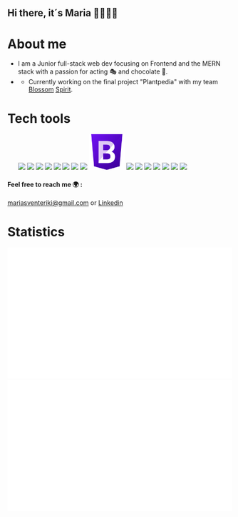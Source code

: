 ## Hi there, it´s Maria 👋👩🏼‍💻
# About me
* I am a Junior full-stack web dev focusing on Frontend and the MERN stack with a passion for acting 🎭 and chocolate 🍫. 
* * Currently working on the final project "Plantpedia" with my team 
[Blossom](https://github.com/aegli84/aegli84) [Spirit](https://github.com/NicklausDim).
# Tech tools 
<ul>
<img with= "80" height= "80" src= "https://upload.wikimedia.org/wikipedia/commons/thumb/a/a7/React-icon.svg/1280px-React-icon.svg.png"/>
<img with= "80" height= "80" src= "https://cdn.iconscout.com/icon/free/png-256/javascript-2038874-1720087.png"/>
<img with= "80" height= "80" src= "https://icon-library.com/images/html5-icon/html5-icon-13.jpg"/>
<img with= "80" height= "80" src= "https://icon-library.com/images/css-icon-png/css-icon-png-0.jpg"/>
<img with= "80" height= "80" src= "https://icon-library.com/images/node-js-icon/node-js-icon-11.jpg"/>
<img with= "80" height= "80" src= "https://cdn.iconscout.com/icon/free/png-512/mongodb-2-1175137.png"/>
<img with= "80" height= "80" src= "https://cdn.iconscout.com/icon/free/png-256/redux-283024.png"/>
<img with= "80" height= "80" src= "https://cdn.iconscout.com/icon/free/png-256/jquery-7-1175152.png"/>
<img with= "80" height= "80" src= "https://raw.githubusercontent.com/themedotid/bootstrap-icon/HEAD/docs/bootstrap-icon-css.png"/>
<img with= "80" height= "80" src= "https://upload.wikimedia.org/wikipedia/commons/thumb/9/96/Sass_Logo_Color.svg/1024px-Sass_Logo_Color.svg.png"/>
<img with= "80" height= "80" src= "https://upload.wikimedia.org/wikipedia/commons/thumb/d/d5/Slack_icon_2019.svg/1200px-Slack_icon_2019.svg.png"/>
<img with= "80" height= "80" src= "https://www.icescrum.com/wp-content/uploads/2020/03/logo-1.png"/>
<img with= "80" height= "80" src= "https://cdn.iconscout.com/icon/free/png-256/figma-682083.png"/>
<img with= "80" height= "80" src= "https://upload.wikimedia.org/wikipedia/commons/9/91/Octicons-mark-github.svg"/>
<img with= "80" height= "80" src= "https://iconape.com/wp-content/png_logo_vector/git-icon.png"/>
<img with= "80" height= "80" src= "https://seeklogo.com/images/C/canva-logo-B4BE25729A-seeklogo.com.png"/>
  </ul>
  
#### Feel free to reach me 🌍 :
mariasventeriki@gmail.com or [Linkedin](https://www.linkedin.com/in/maria-sventeriki-4133a01b3/)

# Statistics
![](https://raw.githubusercontent.com/MariaSventeriki/statistics/b873ecf046ce8658a8fa68a346b8614b29d1759b/generated/languages.svg)
![](https://raw.githubusercontent.com/MariaSventeriki/statistics/b873ecf046ce8658a8fa68a346b8614b29d1759b/generated/overview.svg)




